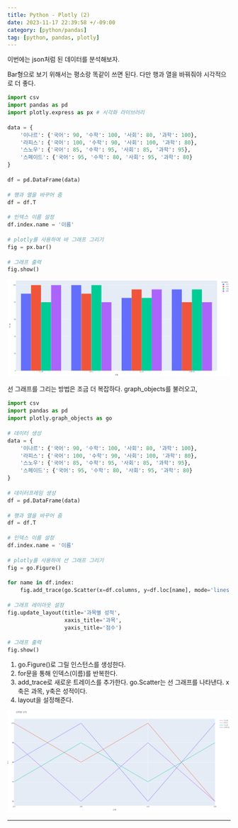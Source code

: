 ```yaml
---
title: Python - Plotly (2)
date: 2023-11-17 22:39:58 +/-09:00
category: [python/pandas]
tag: [python, pandas, plotly]
---
```


이번에는 json처럼 된 데이터를 분석해보자.

Bar형으로 보기 위해서는 평소랑 똑같이 쓰면 된다. 다만 행과 열을 바꿔줘야 시각적으로 더 좋다.

```python
import csv
import pandas as pd
import plotly.express as px # 시각화 라이브러리

data = {
    '이나르': {'국어': 90, '수학': 100, '사회': 80, '과학': 100},
    '라피스': {'국어': 100, '수학': 90, '사회': 100, '과학': 80},
    '스노우': {'국어': 85, '수학': 95, '사회': 85, '과학': 95},
    '스페이드': {'국어': 95, '수학': 80, '사회': 95, '과학': 80}
}

df = pd.DataFrame(data)

# 행과 열을 바꾸어 줌
df = df.T

# 인덱스 이름 설정
df.index.name = '이름'

# plotly를 사용하여 바 그래프 그리기
fig = px.bar()

# 그래프 출력
fig.show()
```

![assets/postingImage/python-plotly-score1.png](/assets/postingImage/python-plotly-score1.png)

선 그래프를 그리는 방법은 조금 더 복잡하다. graph_objects를 불러오고, 

```python
import csv
import pandas as pd
import plotly.graph_objects as go

# 데이터 생성
data = {
    '이나르': {'국어': 90, '수학': 100, '사회': 80, '과학': 100},
    '라피스': {'국어': 100, '수학': 90, '사회': 100, '과학': 80},
    '스노우': {'국어': 85, '수학': 95, '사회': 85, '과학': 95},
    '스페이드': {'국어': 95, '수학': 80, '사회': 95, '과학': 80}
}

# 데이터프레임 생성
df = pd.DataFrame(data)

# 행과 열을 바꾸어 줌
df = df.T

# 인덱스 이름 설정
df.index.name = '이름'

# plotly를 사용하여 선 그래프 그리기
fig = go.Figure()

for name in df.index:
    fig.add_trace(go.Scatter(x=df.columns, y=df.loc[name], mode='lines', name=name))

# 그래프 레이아웃 설정
fig.update_layout(title='과목별 성적',
                  xaxis_title='과목',
                  yaxis_title='점수')

# 그래프 출력
fig.show()
```
1. go.Figure()로 그릴 인스턴스를 생성한다.
2. for문을 통해 인덱스(이름)를 반복한다. 
3. add_trace로 새로운 트레이스를 추가한다. go.Scatter는 선 그래프를 나타낸다. x축은 과목, y축은 성적이다.
4. layout을 설정해준다.

![assets/postingImage/python-plotly-score2.png](/assets/postingImage/python-plotly-score2.png)

---